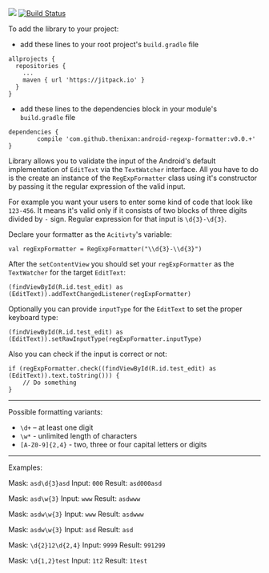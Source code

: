 [![](https://jitpack.io/v/thenixan/android-regexp-formatter.svg)](https://jitpack.io/#thenixan/android-regexp-formatter)
[![Build Status](https://travis-ci.com/thenixan/android-regexp-formatter.svg?branch=develop)](https://travis-ci.com/thenixan/android-regexp-formatter)

To add the library to your project:
- add these lines to your root project's `build.gradle` file
```
allprojects {
  repositories {
    ...
    maven { url 'https://jitpack.io' }
  }
}
```

- add these lines to the dependencies block in your module's `build.gradle` file
```
dependencies {
        compile 'com.github.thenixan:android-regexp-formatter:v0.0.+'
}
```

Library allows you to validate the input of the Android's default implementation of `EditText` via the `TextWatcher` interface. All you have to do is the create an instance of the `RegExpFormatter` class using it's constructor by passing it the regular expression of the valid input.

For example you want your users to enter some kind of code that look like `123-456`. It means it's valid only if it consists of two blocks of three digits divided by `-` sign. Regular expression for that input is `\d{3}-\d{3}`.

Declare your formatter as the `Acitivty`'s variable:
```
val regExpFormatter = RegExpFormatter("\\d{3}-\\d{3}")
```

After the `setContentView` you should set your `regExpFormatter` as the `TextWatcher` for the target `EditText`:
```
(findViewById(R.id.test_edit) as (EditText)).addTextChangedListener(regExpFormatter)
```

Optionally you can provide `inputType` for the `EditText` to set the proper keyboard type:
```
(findViewById(R.id.test_edit) as (EditText)).setRawInputType(regExpFormatter.inputType)
```

Also you can check if the input is correct or not:
```
if (regExpFormatter.check((findViewById(R.id.test_edit) as (EditText)).text.toString())) {
    // Do something
}
```

----

Possible formatting variants:

- `\d+` – at least one digit
- `\w*` - unlimited length of characters
- `[A-Z0-9]{2,4}` - two, three or four capital letters or digits

----

Examples:

Mask: `asd\d{3}asd`
Input: `000`
Result: `asd000asd`

Mask: `asd\w{3}`
Input: `www`
Result: `asdwww`

Mask: `asdw\w{3}`
Input: `www`
Result: `asdwww`

Mask: `asdw\w{3}`
Input: `asd`
Result: `asd`

Mask: `\d{2}12\d{2,4}`
Input: `9999`
Result: `991299`

Mask: `\d{1,2}test`
Input: `1t2`
Result: `1test`
